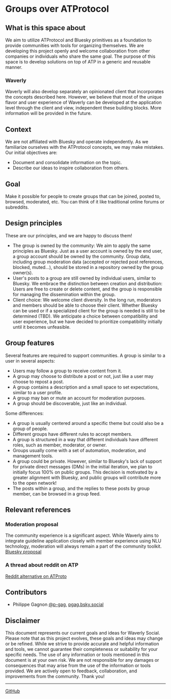 # Groups over ATProtocol

## What is this space about

We aim to utilize ATProtocol and Bluesky primitives as a foundation to provide communities with tools for organizing themselves. We are developing this project openly and welcome collaboration from other companies or individuals who share the same goal. The purpose of this space is to develop solutions on top of ATP in a generic and reusable manner.

### Waverly

Waverly will also develop separately an opinionated client that incorporates the concepts described here. However, we believe that most of the unique flavor and user experience of Waverly can be developed at the application level through the client and view, independent these building blocks. More information will be provided in the future.

## Context

We are not affiliated with Bluesky and operate independently. As we familiarize ourselves with the ATProtocol concepts, we may make mistakes. Our initial objectives are:

- Document and consolidate information on the topic.
- Describe our ideas to inspire collaboration from others.

## Goal

Make it possible for people to create groups that can be joined, posted to, browsed, moderated, etc. You can think of it like traditional online forums or subreddits.

## Design principles

These are our principles, and we are happy to discuss them!

- The group is owned by the community: We aim to apply the same principles as Bluesky. Just as a user account is owned by the end user, a group account should be owned by the community. Group data, including group moderation data (accepted or rejected post references, blocked, muted...), should be stored in a repository owned by the group owner(s).
- User's posts to a group are still owned by individual users, similar to Bluesky. We embrace the distinction between creation and distribution: Users are free to create or delete content, and the group is responsible for managing the dissemination within the group.
- Client choice: We welcome client diversity. In the long run, moderators and members should be able to choose their client. Whether Bluesky can be used or if a specialized client for the group is needed is still to be determined (TBD). We anticipate a choice between compatibility and user experience, but we have decided to prioritize compatibility initially until it becomes unfeasible.

## Group features

Several features are required to support communities. A group is similar to a user in several aspects:

- Users may follow a group to receive content from it.
- A group may choose to distribute a post or not, just like a user may choose to repost a post.
- A group contains a description and a small space to set expectations, similar to a user profile.
- A group may ban or mute an account for moderation purposes.
- A group should be discoverable, just like an individual.

Some differences:

- A group is usually centered around a specific theme but could also be a group of people.
- Different groups have different rules to accept members.
- A group is structured in a way that different individuals have different roles, such as member, moderator, or owner.
- Groups usually come with a set of automation, moderation, and management tools.
- A group could be private. However, similar to Bluesky's lack of support for private direct messages (DMs) in the initial iteration, we plan to initially focus 100% on public groups. This decision is motivated by a greater alignment with Bluesky, and public groups will contribute more to the open network!
- The posts within a group, and the replies to these posts by group member, can be browsed in a group feed.

## Relevant references

### Moderation proposal

The community experience is a significant aspect. While Waverly aims to integrate guideline application closely with member experience using NLU technology, moderation will always remain a part of the community toolkit.
[Bluesky proposal](https://github.com/bluesky-social/proposals/tree/main/0001-user-lists-replygating-and-thread-moderation)

### A thread about reddit on ATP

[Reddit alternative on ATProto](https://github.com/bluesky-social/atproto/discussions/1199)

## Contributors

- Philippe Gagnon [@p-gag](https://github.com/p-gag), [pgag.bsky.social](https://bsky.app/profile/pgag.bsky.social)

## Disclaimer

This document represents our current goals and ideas for Waverly Social. Please note that as this project evolves, these goals and ideas may change or be refined. While we strive to provide accurate and helpful information and tools, we cannot guarantee their completeness or suitability for your specific needs. The use of any information or tools mentioned in this document is at your own risk. We are not responsible for any damages or consequences that may arise from the use of the information or tools provided. We are actively open to feedback, collaboration, and improvements from the community. Thank you!

---
[GitHub](https://github.com/waverlyai/social.group)